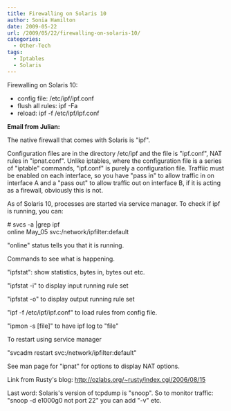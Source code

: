 ```yaml
---
title: Firewalling on Solaris 10
author: Sonia Hamilton
date: 2009-05-22
url: /2009/05/22/firewalling-on-solaris-10/
categories:
  - Other-Tech
tags:
  - Iptables
  - Solaris
---
```

Firewalling on Solaris 10:

<!--more-->

  * config file: /etc/ipf/ipf.conf
  * flush all rules: ipf -Fa
  * reload: ipf -f /etc/ipf/ipf.conf

**Email from Julian:**

The native firewall that comes with Solaris is "ipf".

Configuration files are in the directory /etc/ipf and the file is "ipf.conf", NAT rules in "ipnat.conf". Unlike iptables, where the configuration file is a series of "iptable" commands, "ipf.conf" is purely a configuration file. Traffiic must be enabled on each interface, so you have "pass in" to allow traffic in on interface A and a "pass out" to allow traffic out on interface B, if it is acting as a firewall, obviously this is not.

As of Solaris 10, processes are started via service manager. To check if ipf is running, you can:

\# svcs -a |grep ipf  
online May_05 svc:/network/ipfilter:default

"online" status tells you that it is running.

Commands to see what is happening.

"ipfstat": show statistics, bytes in, bytes out etc.

"ipfstat -i" to display input running rule set

"ipfstat -o" to display output running rule set

"ipf -f /etc/ipf/ipf.conf" to load rules from config file.

"ipmon -s [file]" to have ipf log to "file"

To restart using service manager

"svcadm restart svc:/network/ipfilter:default"

See man page for "ipnat" for options to display NAT options.

Link from Rusty's blog: http://ozlabs.org/~rusty/index.cgi/2006/08/15

Last word: Solaris's version of tcpdump is "snoop". So to monitor traffic: "snoop -d e1000g0 not port 22" you can add "-v" etc.
